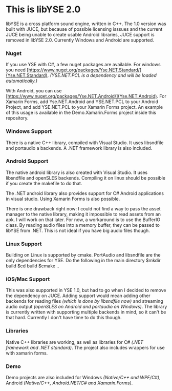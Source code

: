 # This is libYSE 2.0 #

libYSE is a cross platform sound engine, written in C++. The 1.0 version was built with JUCE, but because of possible licensing isssues and the current JUCE being unable to create usable Android libraries, JUCE support is removed in libYSE 2.0. Currently Windows and Android are supported. 

### Nuget ###
If you use YSE with C#, a few nuget packages are available. For windows you need [https://www.nuget.org/packages/Yse.NET.Standard/](Yse.NET.Standard). _(YSE.NET.PCL is a dependency and will be loaded automatically.)_

With Android, you can use [https://www.nuget.org/packages/Yse.NET.Android/](Yse.NET.Android).
For Xamarin Forms, add Yse.NET.Android and YSE.NET.PCL to your Android Project, and add YSE.NET.PCL to your Xamarin Forms project. An example of this usage is available in the Demo.Xamarin.Forms project inside this repository.

### Windows Support ###
There is a native C++ library, compiled with Visual Studio. It uses libsndfile and portaudio a backends.
A .NET framework library is also included.

### Android Support ###
The native android library is also created with Visual Studio. It uses libsndfile and openSLES backends. Compiling it on linux should be possible if you create the makefile to do that. 

The .NET android library also provides support for C# Android applications in visual studio. Using Xamarin Forms is also possible.

There is one drawback right now: I could not find a way to pass the asset manager to the native library, making it impossible to read assets from an apk. I will work on that later. For now, a workaround is to use the BufferIO class. By reading audio files into a memory buffer, they can be passed to libYSE from .NET. This is not ideal if you have big audio files though.

### Linux Support ###
Building on Linux is supported by cmake.
PortAudio and libsndfile are the only dependencies for YSE.
Do the following in the main directory 
$mkdir build 
$cd build 
$cmake ..


### iOS/Mac Support ###
This was also supported in YSE 1.0, but had to go when I decided to remove the dependency on JUCE. Adding support would mean adding other backends for reading files _(which is done by libsndfile now)_ and streaming audio output _(openSLES on Android and portaudio on Windows)_. The library is currently written with supporting multiple backends in mind, so it can't be that hard. Currently I don't have time to do this though.

### Libraries ###
Native C++ libraries are working, as well as libraries for C# _(.NET framework and .NET standard)_. The project also includes wrappers for use with xamarin forms.

### Demo ###
Demo projects are also included for Windows _(Native/C++ and WPF/C#)_, Android _(Native/C++, Android.NET/C# and Xamarin.Forms)_. 


